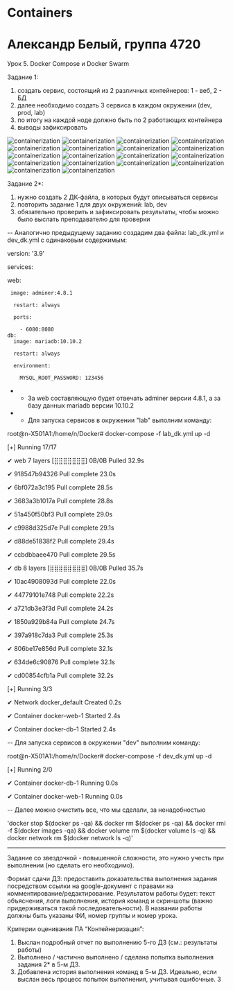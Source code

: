 # Containers
# Александр Белый, группа 4720
Урок 5. Docker Compose и Docker Swarm


Задание 1:
1) создать сервис, состоящий из 2 различных контейнеров: 1 - веб, 2 - БД
2) далее необходимо создать 3 сервиса в каждом окружении (dev, prod, lab)
3) по итогу на каждой ноде должно быть по 2 работающих контейнера
4) выводы зафиксировать

![containerization](https://github.com/Amant-987/Containers/blob/main/Screenshots_task1/Screenshot_1.png)
![containerization](https://github.com/Amant-987/Containers/blob/main/Screenshots_task1/Screenshot_2.png)
![containerization](https://github.com/Amant-987/Containers/blob/main/Screenshots_task1/Screenshot_3.png)
![containerization](https://github.com/Amant-987/Containers/blob/main/Screenshots_task1/Screenshot_4.png)
![containerization](https://github.com/Amant-987/Containers/blob/main/Screenshots_task1/Screenshot_5.png)
![containerization](https://github.com/Amant-987/Containers/blob/main/Screenshots_task1/Screenshot_6.png)
![containerization](https://github.com/Amant-987/Containers/blob/main/Screenshots_task1/Screenshot_7.png)
![containerization](https://github.com/Amant-987/Containers/blob/main/Screenshots_task1/Screenshot_8.png)
![containerization](https://github.com/Amant-987/Containers/blob/main/Screenshots_task1/Screenshot_9.png)
![containerization](https://github.com/Amant-987/Containers/blob/main/Screenshots_task1/Screenshot_10.png)
![containerization](https://github.com/Amant-987/Containers/blob/main/Screenshots_task1/Screenshot_11.png)
![containerization](https://github.com/Amant-987/Containers/blob/main/Screenshots_task1/Screenshot_12.png)
![containerization](https://github.com/Amant-987/Containers/blob/main/Screenshots_task1/Screenshot_13.png)
![containerization](https://github.com/Amant-987/Containers/blob/main/Screenshots_task1/Screenshot_14.png)
![containerization](https://github.com/Amant-987/Containers/blob/main/Screenshots_task1/Screenshot_15.png)
![containerization](https://github.com/Amant-987/Containers/blob/main/Screenshots_task1/Screenshot_16.png)
![containerization](https://github.com/Amant-987/Containers/blob/main/Screenshots_task1/Screenshot_17.png)
![containerization](https://github.com/Amant-987/Containers/blob/main/Screenshots_task1/Screenshot_18.png)



Задание 2*:
1) нужно создать 2 ДК-файла, в которых будут описываться сервисы
2) повторить задание 1 для двух окружений: lab, dev
3) обязательно проверить и зафиксировать результаты, чтобы можно было выслать преподавателю для проверки


-- Аналогично предыдущему заданию создадим два файла:  lab_dk.yml и dev_dk.yml с одинаковым содержимым:

version: '3.9'

services:

   web:

     image: adminer:4.8.1

      restart: always

      ports:

        - 6080:8080
    db:
      image: mariadb:10.10.2

      restart: always

      environment:

        MYSQL_ROOT_PASSWORD: 123456

- - За web составляющую будет отвечать adminer версии 4.8.1, а за базу данных mariadb версии 10.10.2

- - Для запуска сервисов в окружении "lab" выполним команду:

root@n-X501A1:/home/n/Docker# docker-compose -f lab_dk.yml up -d

[+] Running 17/17

 ✔ web 7 layers [⣿⣿⣿⣿⣿⣿⣿]      0B/0B      Pulled                          32.9s 

   ✔ 918547b94326 Pull complete                                           23.0s 

   ✔ 6bf072a3c195 Pull complete                                           28.5s 

   ✔ 3683a3b1017a Pull complete                                           28.8s 

   ✔ 51a450f50bf3 Pull complete                                           29.0s 

   ✔ c9988d325d7e Pull complete                                           29.1s 

   ✔ d88de51838f2 Pull complete                                           29.4s 

   ✔ ccbdbbaee470 Pull complete                                           29.5s 

 ✔ db 8 layers [⣿⣿⣿⣿⣿⣿⣿⣿]      0B/0B      Pulled                          35.7s 

   ✔ 10ac4908093d Pull complete                                           22.0s 

   ✔ 44779101e748 Pull complete                                           22.2s 

   ✔ a721db3e3f3d Pull complete                                           24.2s 

   ✔ 1850a929b84a Pull complete                                           24.7s 

   ✔ 397a918c7da3 Pull complete                                           25.3s 

   ✔ 806be17e856d Pull complete                                           32.1s 

   ✔ 634de6c90876 Pull complete                                           32.1s 

   ✔ cd00854cfb1a Pull complete                                           32.2s 

[+] Running 3/3

 ✔ Network docker_default  Created                                         0.2s 

 ✔ Container docker-web-1  Started                                         2.4s 

 ✔ Container docker-db-1   Started                                         2.4s 

 
 -- Для запуска сервисов в окружении "dev" выполним команду:

root@n-X501A1:/home/n/Docker# docker-compose -f dev_dk.yml up -d

[+] Running 2/0

 ✔ Container docker-db-1   Running                                         0.0s 

 ✔ Container docker-web-1  Running                                         0.0s 


-- Далее можно очистить все, что мы сделали, за ненадобностью

'docker stop $(docker ps -qa) && docker rm $(docker ps -qa) && docker rmi -f $(docker images -qa) && docker volume rm $(docker volume ls -q) && docker network rm $(docker network ls -q)'



__________________________________________________________________________________________________________
Задание со звездочкой - повышенной сложности, это нужно учесть при выполнении (но сделать его необходимо).

Формат сдачи ДЗ: предоставить доказательства выполнения задания посредством ссылки на google-документ с правами на комментирование/редактирование.
Результатом работы будет: текст объяснения, логи выполнения, история команд и скриншоты (важно придерживаться такой последовательности).
В названии работы должны быть указаны ФИ, номер группы и номер урока.

Критерии оценивания ПА “Контейнеризация”:
1) Выслан подробный отчет по выполнению 5-го ДЗ (см.: результаты работы)
2) Выполнено / частично выполнено / сделана попытка выполнения задания 2* в 5-м ДЗ.
3) Добавлена история выполнения команд в 5-м ДЗ. Идеально, если выслан весь процесс попыток выполнения, учитывая ошибочные.
3
